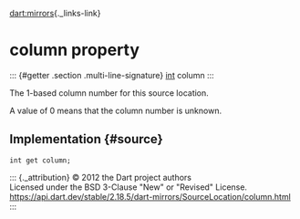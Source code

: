 [dart:mirrors](../../dart-mirrors/dart-mirrors-library){._links-link}

column property
===============

::: {#getter .section .multi-line-signature}
[int](../../dart-core/int-class) column
:::

The 1-based column number for this source location.

A value of 0 means that the column number is unknown.

Implementation {#source}
--------------

``` {.language-dart data-language="dart"}
int get column;
```

::: {._attribution}
© 2012 the Dart project authors\
Licensed under the BSD 3-Clause \"New\" or \"Revised\" License.\
<https://api.dart.dev/stable/2.18.5/dart-mirrors/SourceLocation/column.html>
:::
